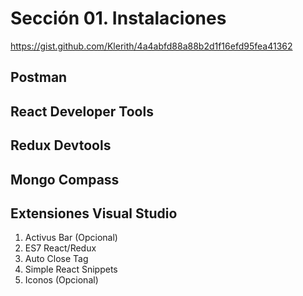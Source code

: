 # Sección 01. Instalaciones
https://gist.github.com/Klerith/4a4abfd88a88b2d1f16efd95fea41362
## Postman

## React Developer Tools

## Redux Devtools

## Mongo Compass

## Extensiones Visual Studio 
1. Activus Bar (Opcional)
2. ES7 React/Redux
3. Auto Close Tag
4. Simple React Snippets
5. Iconos (Opcional)